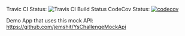 Travic CI Status: ![Travis CI Build Status](https://travis-ci.org/jemshit/Challenge.svg?branch=master)
CodeCov Status: [![codecov](https://codecov.io/gh/jemshit/Challenge/branch/master/graph/badge.svg)](https://codecov.io/gh/jemshit/Challenge)

Demo App that uses this mock API: https://github.com/jemshit/YsChallengeMockApi
